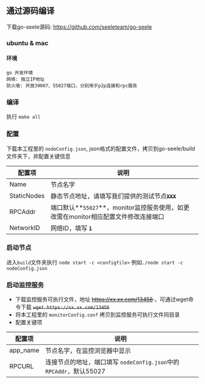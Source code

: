 
## 通过源码编译
下载go-seele源码: https://github.com/seeleteam/go-seele
### ubuntu & mac
#### 环境
	go 开发环境
	网络: 独立IP地址
	防火墙: 开放39007、55027端口，分别用于p2p连接和rpc服务

### 编译
执行 `make all`

### 配置
下载本工程里的 `nodeConfig.json`, json格式的配置文件，拷贝到go-seele/build文件夹下，并配置关键信息

| 配置项 | 说明 |
| ----------- | --------- |
| Name  | 节点名字  |
|  StaticNodes  | 静态节点地址，请填写我们提供的测试节点<s>**`XXX`**</s>  |
|  RPCAddr  | 端口默认**`55027`**，monitor监控服务使用，如更改需在monitor相应配置文件修改连接端口 |
|  NetworkID  | 网络ID，填写 **`1`**  |

### 启动节点
进入`build`文件夹执行 `node start -c <configfile>`
例如`./node start -c nodeConfig.json`

### 启动监控服务
- 下载监控服务可执行文件，地址 <s> https://xx.xx.com/13456 </s>，可通过wget命令下载
<s>`wget https://xx.xx.com/13456` </s>
- 将本工程里的 `monitorConfig.conf` 拷贝到监控服务可执行文件同目录
- 配置关键项

| 配置项 | 说明 |
| ----------- | --------- |
| app_name  | 节点名字，在监控浏览器中显示  |
| RPCURL  | 连接节点的地址，端口填写 `nodeConfig.json`中的 `RPCAddr`，默认55027


